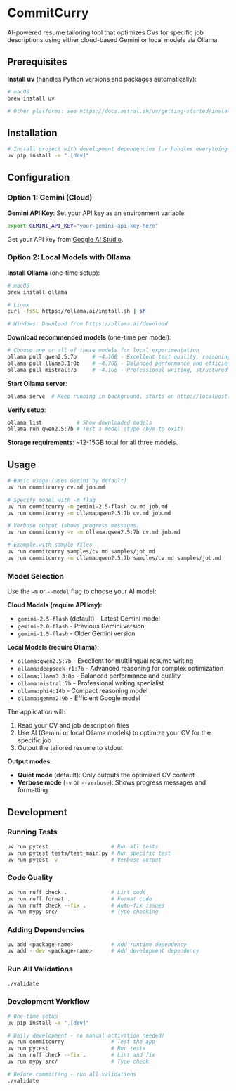 # CommitCurry

AI-powered resume tailoring tool that optimizes CVs for specific job descriptions using either cloud-based Gemini or local models via Ollama.

## Prerequisites

**Install uv** (handles Python versions and packages automatically):

```bash
# macOS
brew install uv

# Other platforms: see https://docs.astral.sh/uv/getting-started/installation/
```

## Installation

```bash
# Install project with development dependencies (uv handles everything automatically)
uv pip install -e ".[dev]"
```

## Configuration

### Option 1: Gemini (Cloud)

**Gemini API Key**: Set your API key as an environment variable:

```bash
export GEMINI_API_KEY="your-gemini-api-key-here"
```

Get your API key from [Google AI Studio](https://aistudio.google.com/app/apikey).

### Option 2: Local Models with Ollama

**Install Ollama** (one-time setup):

```bash
# macOS
brew install ollama

# Linux
curl -fsSL https://ollama.ai/install.sh | sh

# Windows: Download from https://ollama.ai/download
```

**Download recommended models** (one-time per model):

```bash
# Choose one or all of these models for local experimentation
ollama pull qwen2.5:7b     # ~4.1GB - Excellent text quality, reasoning
ollama pull llama3.1:8b    # ~4.7GB - Balanced performance and efficiency  
ollama pull mistral:7b     # ~4.1GB - Professional writing, structured output
```

**Start Ollama server**:

```bash
ollama serve  # Keep running in background, starts on http://localhost:11434
```

**Verify setup**:

```bash
ollama list           # Show downloaded models
ollama run qwen2.5:7b # Test a model (type /bye to exit)
```

**Storage requirements**: ~12-15GB total for all three models.

## Usage

```bash
# Basic usage (uses Gemini by default)
uv run commitcurry cv.md job.md

# Specify model with -m flag
uv run commitcurry -m gemini-2.5-flash cv.md job.md
uv run commitcurry -m ollama:qwen2.5:7b cv.md job.md

# Verbose output (shows progress messages)
uv run commitcurry -v -m ollama:qwen2.5:7b cv.md job.md

# Example with sample files
uv run commitcurry samples/cv.md samples/job.md
uv run commitcurry -m ollama:qwen2.5:7b samples/cv.md samples/job.md
```

### Model Selection

Use the `-m` or `--model` flag to choose your AI model:

**Cloud Models (require API key):**
- `gemini-2.5-flash` (default) - Latest Gemini model
- `gemini-2.0-flash` - Previous Gemini version
- `gemini-1.5-flash` - Older Gemini version

**Local Models (require Ollama):**
- `ollama:qwen2.5:7b` - Excellent for multilingual resume writing
- `ollama:deepseek-r1:7b` - Advanced reasoning for complex optimization
- `ollama:llama3.3:8b` - Balanced performance and quality
- `ollama:mistral:7b` - Professional writing specialist
- `ollama:phi4:14b` - Compact reasoning model
- `ollama:gemma2:9b` - Efficient Google model

The application will:
1. Read your CV and job description files
2. Use AI (Gemini or local Ollama models) to optimize your CV for the specific job
3. Output the tailored resume to stdout

**Output modes:**
- **Quiet mode** (default): Only outputs the optimized CV content
- **Verbose mode** (`-v` or `--verbose`): Shows progress messages and formatting

## Development

### Running Tests
```bash
uv run pytest                    # Run all tests
uv run pytest tests/test_main.py # Run specific test
uv run pytest -v                 # Verbose output
```

### Code Quality
```bash
uv run ruff check .              # Lint code
uv run ruff format .             # Format code
uv run ruff check --fix .        # Auto-fix issues
uv run mypy src/                 # Type checking
```

### Adding Dependencies
```bash
uv add <package-name>            # Add runtime dependency
uv add --dev <package-name>      # Add development dependency
```

### Run All Validations
```bash
./validate
```

### Development Workflow
```bash
# One-time setup
uv pip install -e ".[dev]"

# Daily development - no manual activation needed!
uv run commitcurry               # Test the app
uv run pytest                    # Run tests
uv run ruff check --fix .        # Lint and fix
uv run mypy src/                 # Type check

# Before committing - run all validations
./validate
```